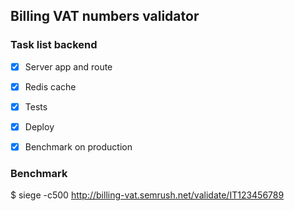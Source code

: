 ## Billing VAT numbers validator


### Task list backend
- [x] Server app and route
- [x] Redis cache
- [x] Tests
- [x] Deploy
- [x] Benchmark on production



### Benchmark
$ siege -c500 http://billing-vat.semrush.net/validate/IT123456789

